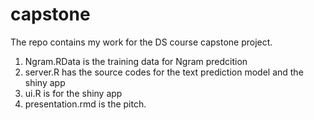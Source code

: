 # capstone
The repo contains my work for the DS course capstone project.
1. Ngram.RData is the training data for Ngram predcition
2. server.R has the source codes for the text prediction model and the shiny app 
3. ui.R is for the shiny app
4. presentation.rmd is the pitch.
